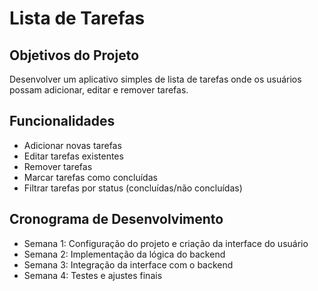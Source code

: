 # Lista de Tarefas

## Objetivos do Projeto
Desenvolver um aplicativo simples de lista de tarefas onde os usuários possam adicionar, editar e remover tarefas.

## Funcionalidades
- Adicionar novas tarefas
- Editar tarefas existentes
- Remover tarefas
- Marcar tarefas como concluídas
- Filtrar tarefas por status (concluídas/não concluídas)

## Cronograma de Desenvolvimento
- Semana 1: Configuração do projeto e criação da interface do usuário
- Semana 2: Implementação da lógica do backend
- Semana 3: Integração da interface com o backend
- Semana 4: Testes e ajustes finais
